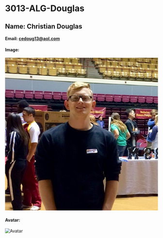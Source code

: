 # 3013-ALG-Douglas
## Name: Christian Douglas
#### Email: cedoug13@aol.com
#### Image:
![Douglas](https://github.com/RabbitAI/3013-DS-Douglas/blob/master/IMG_0081.JPG)
#### Avatar:
![Avatar](https://ca.slack-edge.com/TBMBG710S-UKAB491R6-dbfe650315a6-512)
